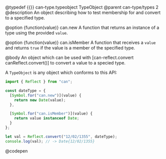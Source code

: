 @typedef {{}} can-type.typeobject TypeObject
@parent can-type/types 2
@description An object describing how to test membership for and convert to a specified type.

@option {function(value)} can.new A function that returns an instance of a type using the provided `value`.

@option {function(value)} can.isMember A function that receives a `value` and returns `true` if the value is a member of the specified type.

@body An object which can be used with [can-reflect.convert canReflect.convert()] to convert a value to a specied type.

A `TypeObject` is any object which conforms to this API:

```js
import { Reflect } from "can";

const dateType = {
  [Symbol.for("can.new")](value) {
    return new Date(value);
  },

  [Symbol.for("can.isMember")](value) {
    return value instanceof Date;
  }
};

let val = Reflect.convert("12/02/1355", dateType);
console.log(val); // -> Date{12/02/1355}
```
@codepen
